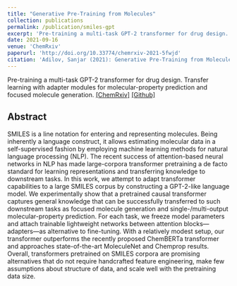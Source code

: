 ```yaml
---
title: "Generative Pre-Training from Molecules"
collection: publications
permalink: /publication/smiles-gpt
excerpt: 'Pre-training a multi-task GPT-2 transformer for drug design. Transfer learning with adapter modules for molecular-property prediction and focused molecule generation.'
date: 2021-09-16
venue: 'ChemRxiv'
paperurl: 'http://doi.org/10.33774/chemrxiv-2021-5fwjd'
citation: 'Adilov, Sanjar (2021): Generative Pre-Training from Molecules. ChemRxiv. Preprint. doi:10.33774/chemrxiv-2021-5fwjd'
---
```

Pre-training a multi-task GPT-2 transformer for drug design. Transfer learning with adapter modules for molecular-property prediction and focused molecule generation.
[[ChemRxiv]](http://doi.org/10.33774/chemrxiv-2021-5fwjd) [[Github]](https://github.com/sanjaradylov/smiles-gpt)

## Abstract
SMILES is a line notation for entering and representing molecules. Being inherently a language construct, it allows estimating molecular data in a self-supervised
fashion by employing machine learning methods for natural language processing (NLP). The recent success of attention-based neural networks in NLP has made large-corpora
transformer pretraining a de facto standard for learning representations and transferring knowledge to downstream tasks. In this work, we attempt to adapt transformer
capabilities to a large SMILES corpus by constructing a GPT-2-like language model. We experimentally show that a pretrained causal transformer captures general knowledge
that can be successfully transferred to such downstream tasks as focused molecule generation and single-/multi-output molecular-property prediction. For each task, we
freeze model parameters and attach trainable lightweight networks between attention blocks—adapters—as alternative to fine-tuning. With a relatively modest setup, our
transformer outperforms the recently proposed ChemBERTa transformer and approaches state-of-the-art MoleculeNet and Chemprop results. Overall, transformers pretrained on
SMILES corpora are promising alternatives that do not require handcrafted feature engineering, make few assumptions about structure of data, and scale well with the
pretraining data size.

